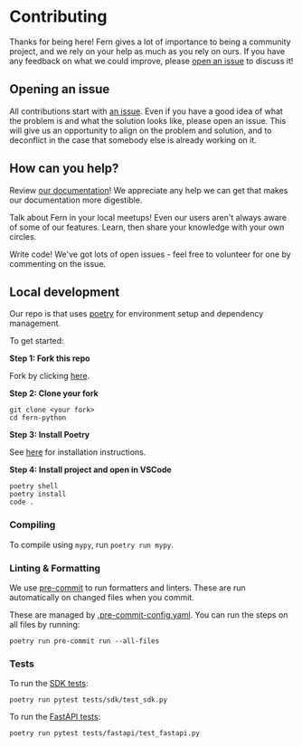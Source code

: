 # Contributing

Thanks for being here! Fern gives a lot of importance to being a community project, and we rely on your help as much as you rely on ours. If you have any feedback on what we could improve, please [open an issue](https://github.com/fern-api/fern-python/issues/new) to discuss it!

## Opening an issue

All contributions start with [an issue](https://github.com/fern-api/fern-python/issues/new). Even if you have a good idea of what the problem is and what the solution looks like, please open an issue. This will give us an opportunity to align on the problem and solution, and to deconflict in the case that somebody else is already working on it.

## How can you help?

Review [our documentation](https://buildwithfern.com/docs)! We appreciate any help we can get that makes our documentation more digestible.

Talk about Fern in your local meetups! Even our users aren't always aware of some of our features. Learn, then share your knowledge with your own circles.

Write code! We've got lots of open issues - feel free to volunteer for one by commenting on the issue.

## Local development

Our repo is that uses [poetry](https://python-poetry.org/) for environment setup and dependency management.

To get started:

**Step 1: Fork this repo**

Fork by clicking [here](https://github.com/fern-api/fern-python/fork).

**Step 2: Clone your fork**

```
git clone <your fork>
cd fern-python
```

**Step 3: Install Poetry**

See [here](https://python-poetry.org/docs/#installation) for installation instructions.

**Step 4: Install project and open in VSCode**

```
poetry shell
poetry install
code .
```

### Compiling

To compile using `mypy`, run `poetry run mypy`.

### Linting & Formatting

We use [pre-commit](https://pre-commit.com/) to run formatters and linters.
These are run automatically on changed files when you commit.

These are managed by [.pre-commit-config.yaml](.pre-commit-config.yaml). You can run
the steps on all files by running:

```
poetry run pre-commit run --all-files
```

### Tests

To run the [SDK tests](tests/sdk/test_sdk.py):

```
poetry run pytest tests/sdk/test_sdk.py
```

To run the [FastAPI tests](tests/fastapi/test_fastapi.py):

```
poetry run pytest tests/fastapi/test_fastapi.py
```
